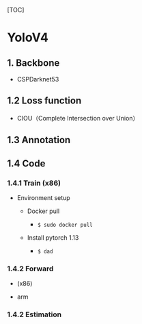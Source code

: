 [TOC]
 
#  YoloV4
## 1. Backbone
 - CSPDarknet53

## 1.2 Loss function
- CIOU（Complete Intersection over Union）
## 1.3 Annotation

## 1.4 Code
### 1.4.1 Train (x86)
- Environment setup
    - Docker pull
        - ``` $ sudo docker pull ```

    - Install pytorch 1.13
        - ```$ dad ```

### 1.4.2 Forward 
- (x86)

- arm

### 1.4.2 Estimation
